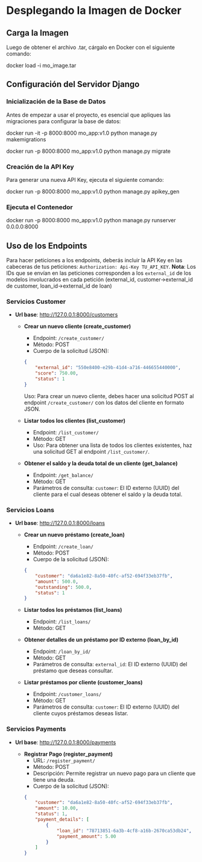 # Desplegando la Imagen de Docker

## Carga la Imagen
Luego de obtener el archivo .tar, cárgalo en Docker con el siguiente comando:

docker load -i mo_image.tar

## Configuración del Servidor Django

### Inicialización de la Base de Datos
Antes de empezar a usar el proyecto, es esencial que apliques las migraciones para configurar la base de datos:

docker run -it -p 8000:8000 mo_app:v1.0 python manage.py makemigrations

docker run -p 8000:8000 mo_app:v1.0 python manage.py migrate


### Creación de la API Key
Para generar una nueva API Key, ejecuta el siguiente comando:

docker run -p 8000:8000 mo_app:v1.0 python manage.py apikey_gen

### Ejecuta el Contenedor
docker run -p 8000:8000 mo_app:v1.0 python manage.py runserver 0.0.0.0:8000

## Uso de los Endpoints 
Para hacer peticiones a los endpoints, deberás incluir la API Key en las cabeceras de tus peticiones: `Authorization: Api-Key TU_API_KEY`.
**Nota**: Los IDs que se envían en las peticiones corresponden a los `external_id` de los modelos involucrados en cada petición (external_id, customer->external_id de customer, loan_id->external_id de loan)

### Servicios Customer

- **Url base**: http://127.0.0.1:8000/customers

  - **Crear un nuevo cliente (create_customer)** 
    - Endpoint: `/create_customer/` 
    - Método: POST
    - Cuerpo de la solicitud (JSON):
    ```json
    {
        "external_id": "550e8400-e29b-41d4-a716-446655440000",
        "score": 750.00,
        "status": 1
    }
    ```
    Uso: Para crear un nuevo cliente, debes hacer una solicitud POST al endpoint `/create_customer/` con los datos del cliente en formato JSON.

  - **Listar todos los clientes (list_customer)**
    - Endpoint: `/list_customer/`
    - Método: GET
    - Uso: Para obtener una lista de todos los clientes existentes, haz una solicitud GET al endpoint `/list_customer/`.

  - **Obtener el saldo y la deuda total de un cliente (get_balance)**
    - Endpoint: `/get_balance/`
    - Método: GET
    - Parámetros de consulta: `customer`: El ID externo (UUID) del cliente para el cual deseas obtener el saldo y la deuda total.

### Servicios Loans

- **Url base**: http://127.0.0.1:8000/loans

  - **Crear un nuevo préstamo (create_loan)**
    - Endpoint: `/create_loan/`
    - Método: POST
    - Cuerpo de la solicitud (JSON):
    ```json
    {
        "customer": "da6a1e82-8a50-40fc-af52-694f33eb37fb",
        "amount": 500.0,
        "outstanding": 500.0,
        "status": 1
    }
    ```

  - **Listar todos los préstamos (list_loans)**
    - Endpoint: `/list_loans/`
    - Método: GET

  - **Obtener detalles de un préstamo por ID externo (loan_by_id)**
    - Endpoint: `/loan_by_id/`
    - Método: GET
    - Parámetros de consulta: `external_id`: El ID externo (UUID) del préstamo que deseas consultar.

  - **Listar préstamos por cliente (customer_loans)**
    - Endpoint: `/customer_loans/`
    - Método: GET
    - Parámetros de consulta: `customer`: El ID externo (UUID) del cliente cuyos préstamos deseas listar.

### Servicios Payments

- **Url base**: http://127.0.0.1:8000/payments

  - **Registrar Pago (register_payment)**
    - URL: `/register_payment/`
    - Método: POST
    - Descripción: Permite registrar un nuevo pago para un cliente que tiene una deuda.
    - Cuerpo de la solicitud (JSON):
    ```json
    {
        "customer": "da6a1e82-8a50-40fc-af52-694f33eb37fb",
        "amount": 10.00,
        "status": 1,
        "payment_details": [
            {
                "loan_id": "78713851-6a3b-4cf8-a16b-2670ca53db24",
                "payment_amount": 5.00
            }
        ]
    }
    ```


